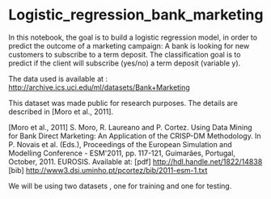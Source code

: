 # Logistic_regression_bank_marketing
In this notebook, the goal is to build a logistic regression model, in order to predict the outcome of a marketing campaign: A bank is looking for new customers to subscribe to a term deposit.  The classification goal is to predict if the client will subscribe (yes/no) a term deposit (variable y).

The data used is available at : http://archive.ics.uci.edu/ml/datasets/Bank+Marketing

This dataset was made public for research purposes. The details are described in [Moro et al., 2011].

[Moro et al., 2011] S. Moro, R. Laureano and P. Cortez. Using Data Mining for Bank Direct Marketing: An Application of the CRISP-DM Methodology. In P. Novais et al. (Eds.), Proceedings of the European Simulation and Modelling Conference - ESM'2011, pp. 117-121, Guimarães, Portugal, October, 2011. EUROSIS. Available at: [pdf] http://hdl.handle.net/1822/14838 [bib] http://www3.dsi.uminho.pt/pcortez/bib/2011-esm-1.txt

We will be using two datasets , one for training and one for testing.

